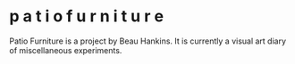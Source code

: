# p a t i o   f u r n i t u r e

Patio Furniture is a project by Beau Hankins. It is currently a visual art diary of miscellaneous experiments.
